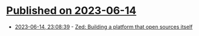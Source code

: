 # [Published on 2023-06-14](index.md)

* [2023-06-14, 23:08:39](https://lobste.rs/s/gl1fls/zed_building_platform_open_sources) - [Zed: Building a platform that open sources itself](https://zed.dev/blog/open-sourcing-zed-on-zed)
